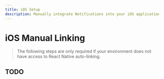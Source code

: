 ```yaml
---
title: iOS Setup
description: Manually integrate Notifications into your iOS application.
---
```


# iOS Manual Linking

> The following steps are only required if your environment does not have access to React Native
> auto-linking.

## TODO
